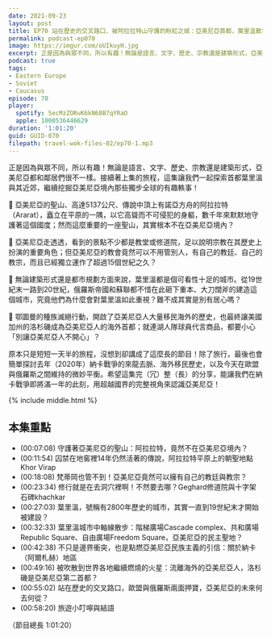 ```yaml
---
date: 2021-09-23
layout: post
title: EP70 站在歷史的交叉路口、被阿拉拉特山守護的粉紅之城：亞美尼亞首都，葉里溫散策
permalink: podcast-ep070
image: https://imgur.com/oUIkuyH.jpg
excerpt: 正是因為與眾不同，所以有趣！無論是語言、文字、歷史、宗教還是建築形式，亞美尼亞都和鄰居們很不一樣。接續著上集的旅程，這集讓我們一起探索首都葉里溫與其近郊，繼續挖掘亞美尼亞境內那些獨步全球的有趣軼事！
podcast: true
tags:
- Eastern Europe
- Soviet
- Caucasus
episode: 70
player:
  spotify: 5ecMzZORuK6kN68B7qYRaO
  apple: 1000536446629
duration: '1:01:20'
guid: GUID-070
filepath: travel-wok-files-02/ep70-1.mp3
---
```


正是因為與眾不同，所以有趣！無論是語言、文字、歷史、宗教還是建築形式，亞美尼亞都和鄰居們很不一樣。接續著上集的旅程，這集讓我們一起探索首都葉里溫與其近郊，繼續挖掘亞美尼亞境內那些獨步全球的有趣軼事！

📌 亞美尼亞的聖山、高達5137公尺、傳說中頂上有諾亞方舟的阿拉拉特（Ararat），矗立在平原的一隅，以它高聳而不可侵犯的身軀，數千年來默默地守護著這個國度；然而這麼重要的一座聖山，其實根本不在亞美尼亞境內？

📌 亞美尼亞走透透，看到的景點不少都是教堂或修道院，足以說明宗教在其歷史上扮演的重要角色；但亞美尼亞的教會竟然可以不用管別人，有自己的教廷、自己的教宗，而且已經獨立運作了超過15個世紀之久？

📌 無論建築形式還是都市規劃方面來說，葉里溫都是個可看性十足的城市。從19世紀末一路到20世紀，俄羅斯帝國和蘇聯都不惜在此砸下重本、大刀闊斧的建造這個城市，究竟他們為什麼會對葉里溫如此重視？難不成其實是別有居心嗎？

📌 鄂圖曼的種族滅絕行動，開啟了亞美尼亞人大量移民海外的歷史，也最終讓美國加州的洛杉磯成為亞美尼亞人的海外首都；就連湖人隊球員代言商品，都要小心「別讓亞美尼亞人不開心」？

原本只是短短一天半的旅程，沒想到卻講成了這麼長的節目！除了旅行，最後也會簡單探討去年（2020年）納卡戰爭的來龍去脈、海外移民歷史，以及今天在歐盟與俄羅斯之間維持的微妙平衡。希望這集完（冗）整（長）的分享，能讓我們在納卡戰爭即將滿一年的此刻，用超越國界的完整視角來認識亞美尼亞！

{% include middle.html %}

## 本集重點

* (00:07:08) 守護著亞美尼亞的聖山：阿拉拉特，竟然不在亞美尼亞境內？
* (00:11:54) 囚禁在地窖裡14年仍然活著的傳說，阿拉拉特平原上的朝聖地點Khor Virap
* (00:18:08) 梵蒂岡也管不到！亞美尼亞竟然可以擁有自己的教廷與教宗？
* (00:23:34) 修行就是在去洞穴裡啊！不然要去哪？Geghard修道院與十字架石碑khachkar
* (00:27:03) 葉里溫，號稱有2800年歷史的城市，其實一直到19世紀末才開始被建設？
* (00:32:33) 葉里溫城市中軸線散步：階梯廣場Cascade complex、共和廣場Republic Square、自由廣場Freedom Square，亞美尼亞的民主聖地？
* (00:42:38) 不只是邊界衝突，也是點燃亞美尼亞民族主義的引信：關於納卡（阿爾札赫）地區
* (00:49:16) 被吹散到世界各地繼續燃燒的火星：流離海外的亞美尼亞人，洛杉磯是亞美尼亞第二首都？
* (00:55:02) 站在歷史的交叉路口，歐盟與俄羅斯兩面押寶，亞美尼亞的未來何去何從？
* (00:58:20) 旅遊小叮嚀與結語

（節目總長 1:01:20）
